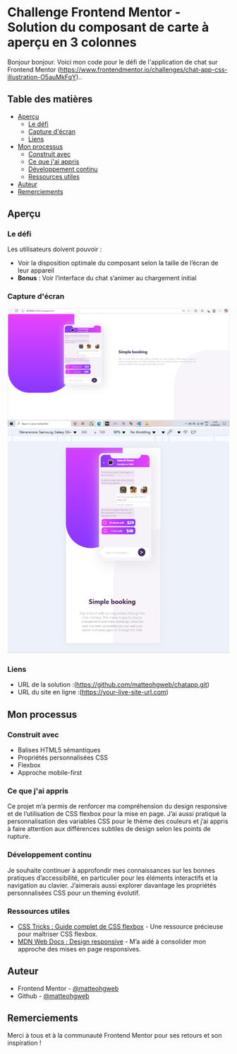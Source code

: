 # Challenge Frontend Mentor - Solution du composant de carte à aperçu en 3 colonnes

Bonjour bonjour. Voici mon code pour le défi de l'application de chat sur Frontend Mentor (https://www.frontendmentor.io/challenges/chat-app-css-illustration-O5auMkFqY)..


## Table des matières

- [Aperçu](#aperçu)
  - [Le défi](#le-défi)
  - [Capture d'écran](#capture-décran)
  - [Liens](#liens)
- [Mon processus](#mon-processus)
  - [Construit avec](#construit-avec)
  - [Ce que j'ai appris](#ce-que-jai-appris)
  - [Développement continu](#développement-continu)
  - [Ressources utiles](#ressources-utiles)
- [Auteur](#auteur)
- [Remerciements](#remerciements)

## Aperçu

### Le défi
Les utilisateurs doivent pouvoir :

- Voir la disposition optimale du composant selon la taille de l’écran de leur appareil
- **Bonus** : Voir l’interface du chat s’animer au chargement initial

### Capture d'écran

![Pour les grands écrans](./resultscreenshot/desktop.png)
![Pour les petits écrans](./resultscreenshot/mobile.png)


### Liens

- URL de la solution :(https://github.com/matteohgweb/chatapp.git)
- URL du site en ligne :(https://your-live-site-url.com)

## Mon processus

### Construit avec

- Balises HTML5 sémantiques
- Propriétés personnalisées CSS
- Flexbox
- Approche mobile-first

### Ce que j'ai appris

Ce projet m’a permis de renforcer ma compréhension du design responsive et de l’utilisation de CSS flexbox pour la mise en page. J’ai aussi pratiqué la personnalisation des variables CSS pour le thème des couleurs et j’ai appris à faire attention aux différences subtiles de design selon les points de rupture.


### Développement continu

Je souhaite continuer à approfondir mes connaissances sur les bonnes pratiques d’accessibilité, en particulier pour les éléments interactifs et la navigation au clavier. J’aimerais aussi explorer davantage les propriétés personnalisées CSS pour un theming évolutif.

### Ressources utiles

- [CSS Tricks : Guide complet de CSS flexbox](https://css-tricks.com/snippets/css/complete-guide-flexbox/) - Une ressource précieuse pour maîtriser CSS flexbox.
- [MDN Web Docs : Design responsive](https://developer.mozilla.org/fr/docs/Learn/CSS/CSS_layout/Responsive_Design) - M’a aidé à consolider mon approche des mises en page responsives.

## Auteur

- Frontend Mentor - [@matteohgweb](https://www.frontendmentor.io/profile/matteohgweb)
- Github - [@matteohgweb](https://github.com/matteohgweb)

## Remerciements

Merci à tous et à la communauté Frontend Mentor pour ses retours et son inspiration !